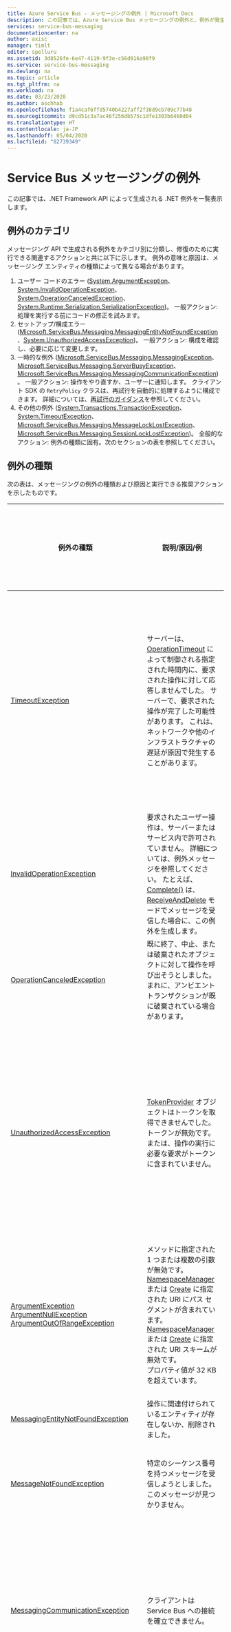 ```yaml
---
title: Azure Service Bus - メッセージングの例外 | Microsoft Docs
description: この記事では、Azure Service Bus メッセージングの例外と、例外が発生したときに実行する推奨アクションの一覧を示します。
services: service-bus-messaging
documentationcenter: na
author: axisc
manager: timlt
editor: spelluru
ms.assetid: 3d8526fe-6e47-4119-9f3e-c56d916a98f9
ms.service: service-bus-messaging
ms.devlang: na
ms.topic: article
ms.tgt_pltfrm: na
ms.workload: na
ms.date: 03/23/2020
ms.author: aschhab
ms.openlocfilehash: f1a4caf6ffd5740b4227aff2f38d9cb709c77b48
ms.sourcegitcommit: d9cd51c3a7ac46f256db575c1dfe1303b6460d04
ms.translationtype: HT
ms.contentlocale: ja-JP
ms.lasthandoff: 05/04/2020
ms.locfileid: "82739349"
---
```

# <a name="service-bus-messaging-exceptions"></a>Service Bus メッセージングの例外
この記事では、.NET Framework API によって生成される .NET 例外を一覧表示します。 

## <a name="exception-categories"></a>例外のカテゴリ
メッセージング API で生成される例外をカテゴリ別に分類し、修復のために実行できる関連するアクションと共に以下に示します。 例外の意味と原因は、メッセージング エンティティの種類によって異なる場合があります。

1. ユーザー コードのエラー ([System.ArgumentException](https://msdn.microsoft.com/library/system.argumentexception.aspx)、[System.InvalidOperationException](https://msdn.microsoft.com/library/system.invalidoperationexception.aspx)、[System.OperationCanceledException](https://msdn.microsoft.com/library/system.operationcanceledexception.aspx)、[System.Runtime.Serialization.SerializationException](https://msdn.microsoft.com/library/system.runtime.serialization.serializationexception.aspx))。 一般アクション: 処理を実行する前にコードの修正を試みます。
2. セットアップ/構成エラー ([Microsoft.ServiceBus.Messaging.MessagingEntityNotFoundException](/dotnet/api/microsoft.azure.servicebus.messagingentitynotfoundexception)、[System.UnauthorizedAccessException](https://msdn.microsoft.com/library/system.unauthorizedaccessexception.aspx))。 一般アクション: 構成を確認し、必要に応じて変更します。
3. 一時的な例外 ([Microsoft.ServiceBus.Messaging.MessagingException](/dotnet/api/microsoft.servicebus.messaging.messagingexception)、[Microsoft.ServiceBus.Messaging.ServerBusyException](/dotnet/api/microsoft.azure.servicebus.serverbusyexception)、[Microsoft.ServiceBus.Messaging.MessagingCommunicationException](/dotnet/api/microsoft.servicebus.messaging.messagingcommunicationexception))。 一般アクション: 操作をやり直すか、ユーザーに通知します。 クライアント SDK の `RetryPolicy` クラスは、再試行を自動的に処理するように構成できます。 詳細については、[再試行のガイダンス](/azure/architecture/best-practices/retry-service-specific#service-bus)を参照してください。
4. その他の例外 ([System.Transactions.TransactionException](https://msdn.microsoft.com/library/system.transactions.transactionexception.aspx)、[System.TimeoutException](https://msdn.microsoft.com/library/system.timeoutexception.aspx)、[Microsoft.ServiceBus.Messaging.MessageLockLostException](/dotnet/api/microsoft.azure.servicebus.messagelocklostexception)、[Microsoft.ServiceBus.Messaging.SessionLockLostException](/dotnet/api/microsoft.azure.servicebus.sessionlocklostexception))。 全般的なアクション: 例外の種類に固有。次のセクションの表を参照してください。 

## <a name="exception-types"></a>例外の種類
次の表は、メッセージングの例外の種類および原因と実行できる推奨アクションを示したものです。

| **例外の種類** | **説明/原因/例** | **推奨アクション** | **自動/即時再試行に関する注意** |
| --- | --- | --- | --- |
| [TimeoutException](https://msdn.microsoft.com/library/system.timeoutexception.aspx) |サーバーは、[OperationTimeout](/dotnet/api/microsoft.servicebus.messaging.messagingfactorysettings) によって制御される指定された時間内に、要求された操作に対して応答しませんでした。 サーバーで、要求された操作が完了した可能性があります。 これは、ネットワークや他のインフラストラクチャの遅延が原因で発生することがあります。 |システム状態の整合性をチェックして、必要な場合は再試行してください。 「 [TimeoutException](#timeoutexception)」を参照してください。 |再試行によって解決する場合があります。再試行ロジックをコードに追加してください。 |
| [InvalidOperationException](https://msdn.microsoft.com/library/system.invalidoperationexception.aspx) |要求されたユーザー操作は、サーバーまたはサービス内で許可されていません。 詳細については、例外メッセージを参照してください。 たとえば、[Complete()](/dotnet/api/microsoft.azure.servicebus.queueclient.completeasync) は、[ReceiveAndDelete](/dotnet/api/microsoft.azure.servicebus.receivemode) モードでメッセージを受信した場合に、この例外を生成します。 |コードとドキュメントを確認します。 要求した操作が有効なことを確かめてください。 |再試行は役に立ちません。 |
| [OperationCanceledException](https://msdn.microsoft.com/library/system.operationcanceledexception.aspx) |既に終了、中止、または破棄されたオブジェクトに対して操作を呼び出そうとしました。 まれに、アンビエント トランザクションが既に破棄されている場合があります。 |コードを確認し、破棄されたオブジェクトに対して操作を呼び出していないことを確認します。 |再試行は役に立ちません。 |
| [UnauthorizedAccessException](https://msdn.microsoft.com/library/system.unauthorizedaccessexception.aspx) |[TokenProvider](/dotnet/api/microsoft.servicebus.tokenprovider) オブジェクトはトークンを取得できませんでした。トークンが無効です。または、操作の実行に必要な要求がトークンに含まれていません。 |トークン プロバイダーが正しい値を使用して作成されていることを確認します。 Access Control Service の構成を確認します。 |再試行によって解決する場合があります。再試行ロジックをコードに追加してください。 |
| [ArgumentException](https://msdn.microsoft.com/library/system.argumentexception.aspx)<br /> [ArgumentNullException](https://msdn.microsoft.com/library/system.argumentnullexception.aspx)<br />[ArgumentOutOfRangeException](https://msdn.microsoft.com/library/system.argumentoutofrangeexception.aspx) |メソッドに指定された 1 つまたは複数の引数が無効です。<br /> [NamespaceManager](/dotnet/api/microsoft.servicebus.namespacemanager) または [Create](/dotnet/api/microsoft.servicebus.messaging.messagingfactory) に指定された URI にパス セグメントが含まれています。<br /> [NamespaceManager](/dotnet/api/microsoft.servicebus.namespacemanager) または [Create](/dotnet/api/microsoft.servicebus.messaging.messagingfactory) に指定された URI スキームが無効です。 <br />プロパティ値が 32 KB を超えています。 |呼び出し元のコードを確認し、引数が正しいことを確かめます。 |再試行は役に立ちません。 |
| [MessagingEntityNotFoundException](/dotnet/api/microsoft.azure.servicebus.messagingentitynotfoundexception) |操作に関連付けられているエンティティが存在しないか、削除されました。 |エンティティが存在することを確認します。 |再試行は役に立ちません。 |
| [MessageNotFoundException](/dotnet/api/microsoft.servicebus.messaging.messagenotfoundexception) |特定のシーケンス番号を持つメッセージを受信しようとしました。 このメッセージが見つかりません。 |メッセージがまだ受信されていないことを確認します。 配信不能キューを確認し、メッセージが配信不能になっているかどうかを確かめます。 |再試行は役に立ちません。 |
| [MessagingCommunicationException](/dotnet/api/microsoft.servicebus.messaging.messagingcommunicationexception) |クライアントは Service Bus への接続を確立できません。 |指定されたホスト名が正しく、ホストが到達可能なことを確認してください。 |断続的な接続の問題がある場合は、再試行によって解決することがあります。 |
| [ServerBusyException](/dotnet/api/microsoft.azure.servicebus.serverbusyexception) |この時点では、このサービスで要求を処理できません。 |クライアントは、しばらく待機してから操作をやり直すことができます。 |クライアントは、一定の間隔をおいてから再試行することができます。 再試行の結果として別の例外が発生した場合は、その例外の再試行動作を確認します。 |
| [MessagingException](/dotnet/api/microsoft.servicebus.messaging.messagingexception) |次の場合にスローされる可能性がある一般なメッセージング例外です。<p>異なるエンティティの種類 (たとえば、トピック) に属する名前またはパスを使用して、[QueueClient](/dotnet/api/microsoft.azure.servicebus.queueclient) を作成しようとした場合。</p><p>256 KB を超えるメッセージを送信しようとした場合。 </p>サーバーまたはサービスで要求の処理中にエラーが発生しました。 詳細については、例外メッセージを参照してください。 これは通常、一時的な例外です。</p><p>エンティティが調整されているため、要求は終了されました。 エラー コード:50001、50002、50008。 </p> | コードを確認し、メッセージ本文にシリアル化可能なオブジェクトのみを使用していることを確かめます (または、カスタム シリアライザーを使用します)。 <p>サポートされているプロパティ値の型をドキュメントで確認し、サポートされている型だけを使用します。</p><p> [IsTransient](/dotnet/api/microsoft.servicebus.messaging.messagingexception) プロパティを確認します。 それが **true** である場合は、操作を再試行できます。 </p>| 制限のために例外が発生した場合は、数秒待ってから、操作を再試行してください。 再試行動作は未定義であり、他のシナリオには役に立たない可能性があります。|
| [MessagingEntityAlreadyExistsException](/dotnet/api/microsoft.servicebus.messaging.messagingentityalreadyexistsexception) |そのサービスの名前空間で別のエンティティによって既に使用されている名前を持つエンティティを作成しようとしました。 |既存のエンティティを削除するか、作成するエンティティに別の名前を選択します。 |再試行は役に立ちません。 |
| [QuotaExceededException](/dotnet/api/microsoft.azure.servicebus.quotaexceededexception) |メッセージング エンティティが最大許容サイズに達したか、名前空間への最大接続数を超えました。 |エンティティまたはそのサブキューからメッセージを受信して、エンティティ内に領域を作成します。 「 [QuotaExceededException](#quotaexceededexception)」を参照してください。 |メッセージがそれまでに削除されている場合は、再試行によって解決することがあります。 |
| [RuleActionException](/dotnet/api/microsoft.servicebus.messaging.ruleactionexception) |無効なルール アクションを作成しようとした場合、Service Bus からこの例外が返されます。 メッセージのルール アクションの処理中にエラーが発生した場合、Service Bus はその配信不能なメッセージにこの例外をアタッチします。 |ルール アクションが正しいことを確認してください。 |再試行は役に立ちません。 |
| [FilterException](/dotnet/api/microsoft.servicebus.messaging.filterexception) |無効なフィルターを作成しようとした場合、Service Bus からこの例外が返されます。 メッセージのフィルターの処理中にエラーが発生した場合、Service Bus はその配信不要なメッセージにこの例外をアタッチします。 |フィルターが正しいことを確認してください。 |再試行は役に立ちません。 |
| [SessionCannotBeLockedException](/dotnet/api/microsoft.servicebus.messaging.sessioncannotbelockedexception) |特定のセッション ID を持つセッションを使用しようとしましたが、セッションは現在別のクライアントによってロックされています。 |別のクライアントによるセッションのロックが解除されたことを確認します。 |セッションがそれまでに解放されている場合は、再試行によって解決することがあります。 |
| [TransactionSizeExceededException](/dotnet/api/microsoft.servicebus.messaging.transactionsizeexceededexception) |トランザクションの一部になっている操作が多すぎます。 |このトランザクションの一部である操作の数を減らします。 |再試行は役に立ちません。 |
| [MessagingEntityDisabledException](/dotnet/api/microsoft.azure.servicebus.messagingentitydisabledexception) |無効になっているエンティティに対してランタイム操作を要求しました。 |エンティティをアクティブ化します。 |エンティティがそれまでにアクティブ化されている場合は、再試行によって解決することがあります。 |
| [NoMatchingSubscriptionException](/dotnet/api/microsoft.servicebus.messaging.nomatchingsubscriptionexception) |事前フィルター処理が有効になっていて、一致するフィルターのないトピックにメッセージを送信した場合、Service Bus からこの例外が返されます。 |少なくとも 1 つのフィルターに一致することを確認します。 |再試行は役に立ちません。 |
| [MessageSizeExceededException](/dotnet/api/microsoft.servicebus.messaging.messagesizeexceededexception) |メッセージ ペイロードが 256 KB の制限を超えています。 ただし 256 KB の制限はメッセージの合計サイズであり、システム プロパティや .NET のオーバーヘッドも含めたサイズです。 |メッセージ ペイロードのサイズを小さくし、操作を再試行します。 |再試行は役に立ちません。 |
| [TransactionException](https://msdn.microsoft.com/library/system.transactions.transactionexception.aspx) |アンビエント トランザクション (*Transaction.Current*) が無効です。 トランザクションは完了または中止された可能性がありますがなります。 内部例外で追加情報が提供される場合があります。 | |再試行は役に立ちません。 |
| [TransactionInDoubtException](https://msdn.microsoft.com/library/system.transactions.transactionindoubtexception.aspx) |未確定トランザクションに対して操作が試行されたか、トランザクションのコミットが試行され、トランザクションが未確定になりました。 |トランザクションは既にコミットされた可能性があるため、アプリケーションはこの例外を (特殊なケースとして) 処理する必要があります。 |- |

## <a name="quotaexceededexception"></a>QuotaExceededException
[QuotaExceededException](/dotnet/api/microsoft.azure.servicebus.quotaexceededexception) は、特定のエンティティのクォータが超過していることを示します。

### <a name="queues-and-topics"></a>キューとトピック
キューとトピックは、通常、キューのサイズに関連します。 エラー メッセージのプロパティには、次の例のようにさらに詳しい情報が含まれます。

```Output
Microsoft.ServiceBus.Messaging.QuotaExceededException
Message: The maximum entity size has been reached or exceeded for Topic: 'xxx-xxx-xxx'. 
    Size of entity in bytes:1073742326, Max entity size in bytes:
1073741824..TrackingId:xxxxxxxxxxxxxxxxxxxxxxxxxx, TimeStamp:3/15/2013 7:50:18 AM
```

メッセージは、トピックがそのサイズの上限を超えたことを示します (この場合 1 GB (既定のサイズ上限))。 

### <a name="namespaces"></a>名前空間

名前空間の場合、[QuotaExceededException](/dotnet/api/microsoft.azure.servicebus.quotaexceededexception) はアプリケーションが名前空間への最大接続数を超えたことを示す場合があります。 次に例を示します。

```Output
Microsoft.ServiceBus.Messaging.QuotaExceededException: ConnectionsQuotaExceeded for namespace xxx.
<tracking-id-guid>_G12 ---> 
System.ServiceModel.FaultException`1[System.ServiceModel.ExceptionDetail]: 
ConnectionsQuotaExceeded for namespace xxx.
```

### <a name="common-causes"></a>一般的な原因
このエラーには 2 つの一般的な原因があります。配信不能キューと機能しないメッセージ受信者です。

1. **[配信不能キュー](service-bus-dead-letter-queues.md)** リーダーがメッセージを完了できない状態でロックの有効期限が切れたときにメッセージがキュー/トピックに返されます。 これは、リーダーが [BrokeredMessage.Complete](/dotnet/api/microsoft.servicebus.messaging.brokeredmessage.complete) を呼び出せない例外がリーダーに発生した場合に発生することがあります。 メッセージは 10 回読み取られた後、既定で配信不能キューに移動します。 この動作は [QueueDescription.MaxDeliveryCount](/dotnet/api/microsoft.servicebus.messaging.queuedescription.maxdeliverycount) プロパティによって制御され、既定値は 10 です。 メッセージが配信不能キューに溜まるほど、領域が占有されます。
   
    この問題を解決するには、他のキューの場合と同様に、配信不能キューからメッセージを読み取り、完了します。 配信不能キューのパスのフォーマットに役立つ [FormatDeadLetterPath](/dotnet/api/microsoft.azure.servicebus.entitynamehelper.formatdeadletterpath) メソッドを使用できます。
2. **受信者が停止しました**。 受信者によるキューまたはサブスクリプションからのメッセージの受信が停止されています。 これを特定するには、メッセージの完全な詳細情報を表示する [QueueDescription.MessageCountDetails](/dotnet/api/microsoft.servicebus.messaging.messagecountdetails) プロパティを確認します。 [ActiveMessageCount](/dotnet/api/microsoft.servicebus.messaging.messagecountdetails.activemessagecount) プロパティ値が大きいか増えている場合は、メッセージが読み取られる速度が書き込まれる速度に追いついていません。

## <a name="timeoutexception"></a>TimeoutException
[TimeoutException](https://msdn.microsoft.com/library/system.timeoutexception.aspx) は、ユーザーが開始した操作が操作タイムアウトより時間がかかっていることを示します。 

[ServicePointManager.DefaultConnectionLimit](https://msdn.microsoft.com/library/system.net.servicepointmanager.defaultconnectionlimit) プロパティの値を確認する必要があります。この制限に達した場合も、[TimeoutException](https://msdn.microsoft.com/library/system.timeoutexception.aspx) が発生する可能性があります。

### <a name="queues-and-topics"></a>キューとトピック
キューとトピックでは、タイムアウトは [MessagingFactorySettings.OperationTimeout](/dotnet/api/microsoft.servicebus.messaging.messagingfactorysettings) プロパティで接続文字列の一部として、または [ServiceBusConnectionStringBuilder](/dotnet/api/microsoft.azure.servicebus.servicebusconnectionstringbuilder) を通じて指定されます。 エラー メッセージ自体はさまざまですが、これには常に現在の操作に指定されたタイムアウト値が含まれます。 

## <a name="messagelocklostexception"></a>MessageLockLostException

### <a name="cause"></a>原因

**MessageLockLostException** は、[PeekLock](message-transfers-locks-settlement.md#peeklock) 受信モードを使用してメッセージを受信し、クライアントによって保持されているロックがサービス側で期限切れになったときにスローされます。

メッセージのロックは、さまざまな理由により期限切れになる場合があります。 

  * ロック タイマーが、クライアント アプリケーションによって更新される前に期限切れになっている。
  * クライアント アプリケーションがロックを取得し、永続ストアにそれを保存してから再起動した。 再起動後、クライアント アプリケーションが、配信中のメッセージを調べて、これらを完了しようとした。

### <a name="resolution"></a>解像度

**MessageLockLostException** が発生した場合、クライアント アプリケーションはメッセージを処理できなくなります。 クライアント アプリケーションでは、必要に応じて、分析のために例外をログに記録することもできますが、クライアントはメッセージを破棄する "*必要があります*"。

メッセージのロックの有効期限が切れたため、キュー (またはサブスクリプション) に戻り、receive を呼び出す次のクライアント アプリケーションで処理できるようになります。

**MaxDeliveryCount** を超えた場合、メッセージは **DeadLetterQueue** に移動される可能性があります。

## <a name="sessionlocklostexception"></a>SessionLockLostException

### <a name="cause"></a>原因

**SessionLockLostException** は、セッションが受け入れられ、クライアントによって保持されているロックがサービス側で期限切れになったときにスローされます。

セッションのロックは、さまざまな理由により期限切れになる場合があります。 

  * ロック タイマーが、クライアント アプリケーションによって更新される前に期限切れになっている。
  * クライアント アプリケーションがロックを取得し、永続ストアにそれを保存してから再起動した。 再起動後、クライアント アプリケーションが、転送中のセッションを調べて、これらのセッション内のメッセージを処理しようとした。

### <a name="resolution"></a>解像度

**SessionLockLostException** が発生した場合、クライアント アプリケーションがセッションでメッセージを処理できなくなります。 クライアント アプリケーションでは、分析のために例外をログに記録することもできますが、クライアントはメッセージを破棄する "*必要があります*"。

セッションのロックの有効期限が切れたため、キュー (またはサブスクリプション) を破棄して、セッションを受け入れる次のクライアント アプリケーションでロックできるようになります。 セッション ロックは、特定の時点で 1 つのクライアント アプリケーションによって保持されるため、順番どおりの処理が保証されます。

## <a name="socketexception"></a>SocketException

### <a name="cause"></a>原因

次の場合には、**SocketException** がスローされます。
   * 指定された時間が経過してもホストが適切に応答しなかったために接続試行が失敗した場合 (TCP エラー コード 10060)。
   * 接続されたホストが応答できなかったため、確立された接続が失敗した場合。
   * メッセージの処理中にエラーが発生したか、リモート ホストがタイムアウトを超えた場合。
   * 基になるネットワーク リソースの問題。

### <a name="resolution"></a>解像度

**SocketException** エラーは、アプリケーションをホストしている VM が名前 `<mynamespace>.servicebus.windows.net` を対応する IP アドレスに変換できないことを示します。 

IP アドレスへのマッピングで、次のコマンドが成功するかどうかを確認してください。

```Powershell
PS C:\> nslookup <mynamespace>.servicebus.windows.net
```

出力は次のようになるはずです

```bash
Name:    <cloudappinstance>.cloudapp.net
Address:  XX.XX.XXX.240
Aliases:  <mynamespace>.servicebus.windows.net
```

上記の名前が、IP と名前空間のエイリアスに**解決されない**場合は、どのネットワーク管理者がさらに調査するかを確認します。 名前解決は、通常、顧客ネットワークのリソースである DNS サーバーを介して行われます。 DNS 解決が Azure DNS によって行われる場合は、Azure サポートにお問い合わせください。

名前解決が**期待したとおりに機能している**場合は、[ここで](service-bus-troubleshooting-guide.md#connectivity-certificate-or-timeout-issues) Azure Service Bus への接続が許可されているかどうかを確認してください


## <a name="messagingexception"></a>MessagingException

### <a name="cause"></a>原因

**MessagingException** は、さまざまな理由でスローされる可能性がある一般的な例外です。 その理由の一部を以下に示します。

   * **トピック**または**サブスクリプション**に **QueueClient** を作成しようとした。
   * 送信されたメッセージのサイズが、指定されたレベルの制限を超えている。 Service Bus のクォータと制限の詳細については、[こちら](service-bus-quotas.md)をお読みください。
   * 調整により、特定のデータ プレーン要求 (送信、受信、完了、破棄) が終了した。
   * サービスのアップグレードと再起動によって一時的な問題が発生した。

> [!NOTE]
> 上記の例外の一覧はすべてを網羅しているわけではありません。

### <a name="resolution"></a>解像度

解決手順は、**MessagingException** がスローされる原因によって異なります。

   * **一時的な問題** (***isTransient*** が ***true*** に設定されている) または**調整の問題**の場合は、操作を再試行することによって解決される場合があります。 これには、SDK の既定の再試行ポリシーを利用できます。
   * その他の問題については、例外の詳細に問題が示され、解決手順を推測することができます。

## <a name="next-steps"></a>次のステップ
Service Bus の詳細な .NET API リファレンスについては、「[Azure .NET API reference](/dotnet/api/overview/azure/service-bus)」(Azure .NET API リファレンス) を参照してください。
トラブルシューティングのヒントについては、[トラブルシューティング ガイド](service-bus-troubleshooting-guide.md)に関するページを参照してください。

